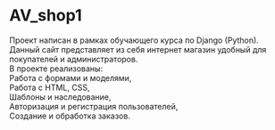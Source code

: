 # AV_shop1
Проект написан в рамках обучающего курса по Django (Python).<br>
Данный сайт представляет из себя интернет магазин удобный для покупателей и администраторов.<br>
В проекте реализованы:<br>
Работа с формами и моделями,<br>
Работа с HTML, CSS,<br>
Шаблоны и наследование,<br>
Авторизация и регистрация пользователей,<br>
Создание и обработка заказов.
